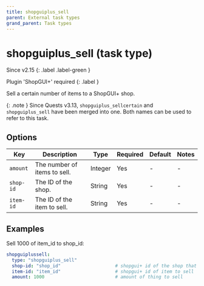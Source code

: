 ```yaml
---
title: shopguiplus_sell
parent: External task types
grand_parent: Task types
---
```


# shopguiplus_sell (task type)

Since v2.15
{: .label .label-green }

Plugin 'ShopGUI+' required
{: .label }

Sell a certain number of items to a ShopGUI+ shop.

{: .note }
Since Quests v3.13, `shopguiplus_sellcertain` and `shopguiplus_sell`
have been merged into one. Both names can be used to refer to this task.

## Options

| Key       | Description                  | Type    | Required | Default | Notes |
|-----------|------------------------------|---------|----------|---------|-------|
| `amount`  | The number of items to sell. | Integer | Yes      | \-      | \-    |
| `shop-id` | The ID of the shop.          | String  | Yes      | \-      | \-    |
| `item-id` | The ID of the item to sell.  | String  | Yes      | \-      | \-    |

## Examples

Sell 1000 of item_id to shop_id:

``` yaml
shopguiplussell:
  type: "shopguiplus_sell"
  shop-id: "shop_id"                    # shopgui+ id of the shop that contains the item.
  item-id: "item_id"                    # shopgui+ id of item to sell
  amount: 1000                          # amount of thing to sell
```

